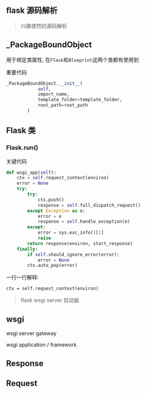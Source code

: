 ## flask 源码解析

> 兴趣使然的源码解析

## _PackageBoundObject

用于绑定类属性, 在`Flask`和`Blueprint`这两个类都有使用到

重要代码
```python
_PackageBoundObject.__init__(
            self,
            import_name,
            template_folder=template_folder,
            root_path=root_path
        )
```

## Flask 类

### Flask.run()


关键代码

```python
def wsgi_app(self):
    ctx = self.request_context(environ)
    error = None
    try:
        try:
            ctx.push()
            response = self.full_dispatch_request()
        except Exception as e:
            error = e
            response = self.handle_exception(e)
        except:
            error = sys.exc_info()[1]
            raise
        return response(environ, start_response)
    finally:
        if self.should_ignore_error(error):
            error = None
        ctx.auto_pop(error)
```

一行一行解释:

`ctx = self.request_context(environ)`


> flask wsgi server 启动器


## wsgi

wsgi server gateway

wsgi application / framework


## Response


## Request